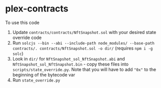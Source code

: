 # plex-contracts

To use this code

1. Update `contracts/contracts/NftSnapshot.sol` with your desired state override code
2. Run `solcjs --bin --abi --include-path node_modules/ --base-path contracts/. contracts/NftSnapshot.sol -o dir/` (requires `npm i -g solc`)
3. Look in `dir/` for `NftSnapshot_sol_NftSnapshot.abi` and `NftSnapshot_sol_NftSnapshot.bin` - copy these files into `scripts/state_override.py`. Note that you will have to add `"0x"` to the beginning of the bytecode var
4. Run `state_override.py`
